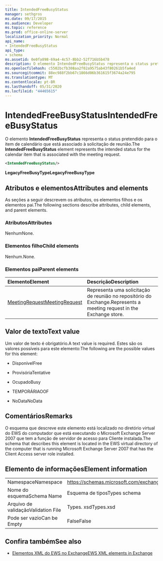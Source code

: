 ```yaml
---
title: IntendedFreeBusyStatus
manager: sethgros
ms.date: 09/17/2015
ms.audience: Developer
ms.topic: reference
ms.prod: office-online-server
localization_priority: Normal
api_name:
- IntendedFreeBusyStatus
api_type:
- schema
ms.assetid: 0e0fa898-69a4-4c57-8bb2-52f716b5b478
description: O elemento IntendedFreeBusyStatus representa o status pretendido para o item de calendário que está associado à solicitação de reunião.
ms.openlocfilehash: c5502bcfb308aa2f02a9575ab43f80261b5fa4ed
ms.sourcegitcommit: 88ec988f2bb67c1866d06b361615f3674a24e795
ms.translationtype: MT
ms.contentlocale: pt-BR
ms.lasthandoff: 05/31/2020
ms.locfileid: "44465615"
---
```

# <a name="intendedfreebusystatus"></a><span data-ttu-id="a3517-103">IntendedFreeBusyStatus</span><span class="sxs-lookup"><span data-stu-id="a3517-103">IntendedFreeBusyStatus</span></span>

<span data-ttu-id="a3517-104">O elemento **IntendedFreeBusyStatus** representa o status pretendido para o item de calendário que está associado à solicitação de reunião.</span><span class="sxs-lookup"><span data-stu-id="a3517-104">The **IntendedFreeBusyStatus** element represents the intended status for the calendar item that is associated with the meeting request.</span></span> 
  
```xml
<IntendedFreeBusyStatus/>
```

 <span data-ttu-id="a3517-105">**LegacyFreeBusyType**</span><span class="sxs-lookup"><span data-stu-id="a3517-105">**LegacyFreeBusyType**</span></span>
## <a name="attributes-and-elements"></a><span data-ttu-id="a3517-106">Atributos e elementos</span><span class="sxs-lookup"><span data-stu-id="a3517-106">Attributes and elements</span></span>

<span data-ttu-id="a3517-107">As seções a seguir descrevem os atributos, os elementos filhos e os elementos pai.</span><span class="sxs-lookup"><span data-stu-id="a3517-107">The following sections describe attributes, child elements, and parent elements.</span></span>
  
### <a name="attributes"></a><span data-ttu-id="a3517-108">Atributos</span><span class="sxs-lookup"><span data-stu-id="a3517-108">Attributes</span></span>

<span data-ttu-id="a3517-109">Nenhum</span><span class="sxs-lookup"><span data-stu-id="a3517-109">None.</span></span>
  
### <a name="child-elements"></a><span data-ttu-id="a3517-110">Elementos filho</span><span class="sxs-lookup"><span data-stu-id="a3517-110">Child elements</span></span>

<span data-ttu-id="a3517-111">Nenhum.</span><span class="sxs-lookup"><span data-stu-id="a3517-111">None.</span></span>
  
### <a name="parent-elements"></a><span data-ttu-id="a3517-112">Elementos pai</span><span class="sxs-lookup"><span data-stu-id="a3517-112">Parent elements</span></span>

|<span data-ttu-id="a3517-113">**Elemento**</span><span class="sxs-lookup"><span data-stu-id="a3517-113">**Element**</span></span>|<span data-ttu-id="a3517-114">**Descrição**</span><span class="sxs-lookup"><span data-stu-id="a3517-114">**Description**</span></span>|
|:-----|:-----|
|[<span data-ttu-id="a3517-115">MeetingRequest</span><span class="sxs-lookup"><span data-stu-id="a3517-115">MeetingRequest</span></span>](meetingrequest.md) <br/> |<span data-ttu-id="a3517-116">Representa uma solicitação de reunião no repositório do Exchange.</span><span class="sxs-lookup"><span data-stu-id="a3517-116">Represents a meeting request in the Exchange store.</span></span>  <br/> |
   
## <a name="text-value"></a><span data-ttu-id="a3517-117">Valor de texto</span><span class="sxs-lookup"><span data-stu-id="a3517-117">Text value</span></span>

<span data-ttu-id="a3517-118">Um valor de texto é obrigatório.</span><span class="sxs-lookup"><span data-stu-id="a3517-118">A text value is required.</span></span> <span data-ttu-id="a3517-119">Estes são os valores possíveis para este elemento:</span><span class="sxs-lookup"><span data-stu-id="a3517-119">The following are the possible values for this element:</span></span>
  
- <span data-ttu-id="a3517-120">Disponível</span><span class="sxs-lookup"><span data-stu-id="a3517-120">Free</span></span>
    
- <span data-ttu-id="a3517-121">Provisória</span><span class="sxs-lookup"><span data-stu-id="a3517-121">Tentative</span></span>
    
- <span data-ttu-id="a3517-122">Ocupado</span><span class="sxs-lookup"><span data-stu-id="a3517-122">Busy</span></span>
    
- <span data-ttu-id="a3517-123">TEMPORÁRIA</span><span class="sxs-lookup"><span data-stu-id="a3517-123">OOF</span></span>
    
- <span data-ttu-id="a3517-124">NoData</span><span class="sxs-lookup"><span data-stu-id="a3517-124">NoData</span></span>
    
## <a name="remarks"></a><span data-ttu-id="a3517-125">Comentários</span><span class="sxs-lookup"><span data-stu-id="a3517-125">Remarks</span></span>

<span data-ttu-id="a3517-126">O esquema que descreve este elemento está localizado no diretório virtual do EWS do computador que está executando o Microsoft Exchange Server 2007 que tem a função de servidor de acesso para Cliente instalada.</span><span class="sxs-lookup"><span data-stu-id="a3517-126">The schema that describes this element is located in the EWS virtual directory of the computer that is running Microsoft Exchange Server 2007 that has the Client Access server role installed.</span></span>
  
## <a name="element-information"></a><span data-ttu-id="a3517-127">Elemento de informações</span><span class="sxs-lookup"><span data-stu-id="a3517-127">Element information</span></span>

|||
|:-----|:-----|
|<span data-ttu-id="a3517-128">Namespace</span><span class="sxs-lookup"><span data-stu-id="a3517-128">Namespace</span></span>  <br/> |https://schemas.microsoft.com/exchange/services/2006/types  <br/> |
|<span data-ttu-id="a3517-129">Nome do esquema</span><span class="sxs-lookup"><span data-stu-id="a3517-129">Schema Name</span></span>  <br/> |<span data-ttu-id="a3517-130">Esquema de tipos</span><span class="sxs-lookup"><span data-stu-id="a3517-130">Types schema</span></span>  <br/> |
|<span data-ttu-id="a3517-131">Arquivo de validação</span><span class="sxs-lookup"><span data-stu-id="a3517-131">Validation File</span></span>  <br/> |<span data-ttu-id="a3517-132">Types. xsd</span><span class="sxs-lookup"><span data-stu-id="a3517-132">Types.xsd</span></span>  <br/> |
|<span data-ttu-id="a3517-133">Pode ser vazio</span><span class="sxs-lookup"><span data-stu-id="a3517-133">Can be Empty</span></span>  <br/> |<span data-ttu-id="a3517-134">False</span><span class="sxs-lookup"><span data-stu-id="a3517-134">False</span></span>  <br/> |
   
## <a name="see-also"></a><span data-ttu-id="a3517-135">Confira também</span><span class="sxs-lookup"><span data-stu-id="a3517-135">See also</span></span>



- [<span data-ttu-id="a3517-136">Elementos XML do EWS no Exchange</span><span class="sxs-lookup"><span data-stu-id="a3517-136">EWS XML elements in Exchange</span></span>](ews-xml-elements-in-exchange.md)

